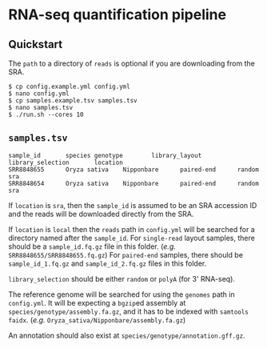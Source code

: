 # RNA-seq quantification pipeline

## Quickstart

The `path` to a directory of `reads` is optional if you are
downloading from the SRA.

```
$ cp config.example.yml config.yml
$ nano config.yml
$ cp samples.example.tsv samples.tsv
$ nano samples.tsv
$ ./run.sh --cores 10
```

## `samples.tsv`

```
sample_id       species genotype        library_layout  library_selection       location
SRR8848655      Oryza sativa    Nipponbare      paired-end      random  sra
SRR8848654      Oryza sativa    Nipponbare      paired-end      random  sra
```

If `location` is `sra`, then the `sample_id` is assumed to be an SRA
accession ID and the reads will be downloaded directly from the SRA.

If `location` is `local` then the `reads` path in `config.yml` will be
searched for a directory named after the `sample_id`. For
`single-read` layout samples, there should be a `sample_id.fq.gz` file
in this folder. (_e.g._ `SRR8848655/SRR8848655.fq.gz`) For
`paired-end` samples, there should be `sample_id_1.fq.gz` and
`sample_id_2.fq.gz` files in this folder.

`library_selection` should be either `random` or `polyA` (for 3'
RNA-seq).

The reference genome will be searched for using the `genomes` path in
`config.yml`. It will be expecting a `bgzip`ed assembly at
`species/genotype/assembly.fa.gz`, and it has to be indexed with
`samtools faidx`. (_e.g._ `Oryza_sativa/Nipponbare/assembly.fa.gz`)

An annotation should also exist at `species/genotype/annotation.gff.gz`.
